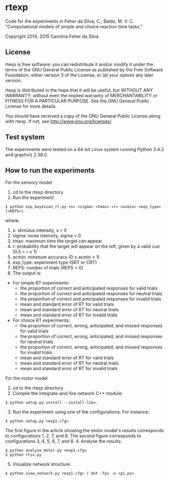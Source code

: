 # rtexp

Code for the experiments in Feher da Silva, C.; Baldo, M. V. C. "Computational models of simple and choice reaction time tasks."

Copyright 2014, 2015 Carolina Feher da Silva

## License

rtexp is free software: you can redistribute it and/or modify
it under the terms of the GNU General Public License as published by
the Free Software Foundation, either version 3 of the License, or
(at your option) any later version.

rtexp is distributed in the hope that it will be useful,
but WITHOUT ANY WARRANTY; without even the implied warranty of
MERCHANTABILITY or FITNESS FOR A PARTICULAR PURPOSE.  See the
GNU General Public License for more details.

You should have received a copy of the GNU General Public License
along with rtexp.  If not, see <http://www.gnu.org/licenses/>.

## Test system

The experiments were tested on a 64-bit Linux system running Python 3.4.3
and graphviz 2.38.0.

## How to run the experiments

For the sensory model

1. cd to the rtexp directory
2. Run the experiment:

  ```
  $ python exp_bayesian_rt.py <s> <sigma> <tmax> <r> <acmin> <exp_type> [<REPS>]
  ```
  
  where:
  1. s: stimulus intensity, s > 0
  2. sigma: noise intensity, sigma > 0
  3. tmax: maximum time the target can appear
  4. r: probability that the target will appear
     on the left, given by a valid cue (0.5 < r ≤ 1)
  5. acmin: minimum accuracy (0 ≤ acmin ≤ 1)
  6. exp_type: experiment type (SRT or CRT)
  7. REPS: number of trials (REPS > 0)
3. The output is:
  - For simple RT experiments:
    * the proportion of correct and anticipated responses for valid trials
    * the proportion of correct and anticipated responses for neutral trials
    * the proportion of correct and anticipated responses for invalid trials
    * mean and standard error of RT for valid trials
    * mean and standard error of RT for neutral trials
    * mean and standard error of RT for invalid trials
  - For choice RT experiments:
    * the proportion of correct, wrong, anticipated, and missed responses for valid trials
    * the proportion of correct, wrong, anticipated, and missed responses for neutral trials
    * the proportion of correct, wrong, anticipated, and missed responses for invalid trials
    * mean and standard error of RT for valid trials
    * mean and standard error of RT for neutral trials
    * mean and standard error of RT for invalid trials

For the motor model
1. cd to the rtexp directory
2. Compile the integrate-and-fire network C++ module:
  
  ```
  $ python setup.py install --install-lib=.
  ```
3. Run the experiment using one of the configurations. For instance:

  ```
  $ python setup.py <exp1.cfg>
  ```
  
  The first figure in the article showing the motor model's results corresponds to configurations 1, 2, 7, and 8.
  The second figure corresponds to configurations 3, 4, 5, 6, 7, and 8.
4. Analyse the results:

  ```
  $ python analyse_motor.py <exp1.cfg>
  $ python rtss.py
  ```
5. Visualize network structure:

  ```
  $ python view_network.py <exp1.cfg> | dot -Tps -o <g1.ps>
  ```
  